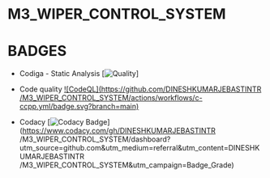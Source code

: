 # M3_WIPER_CONTROL_SYSTEM

# BADGES
* Codiga - Static Analysis
[![Quality](https://api.codiga.io/project/33313/score/svg)]

* Code quality
[![CodeQL](https://github.com/DINESHKUMARJEBASTINTR
/M3_WIPER_CONTROL_SYSTEM/actions/workflows/c-ccpp.yml/badge.svg?branch=main)](https://github.com/DINESHKUMARJEBASTINTR/M3_WIPER_CONTROL_SYSTEM/actions/workflows/cccpp.yml)

* Codacy
[![Codacy Badge](https://app.codacy.com/project/badge/Grade/448550b5b1694c37920db27d3267b6c4)](https://www.codacy.com/gh/DINESHKUMARJEBASTINTR
/M3_WIPER_CONTROL_SYSTEM/dashboard?utm_source=github.com&amp;utm_medium=referral&amp;utm_content=DINESHKUMARJEBASTINTR
/M3_WIPER_CONTROL_SYSTEM&amp;utm_campaign=Badge_Grade)
